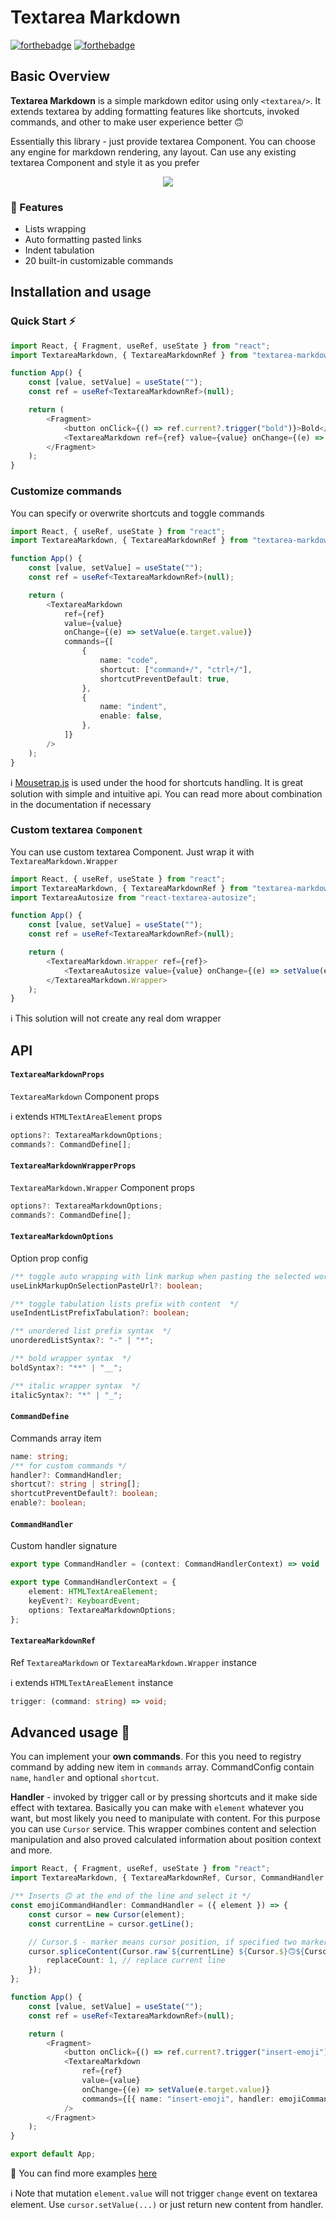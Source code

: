 # Textarea Markdown

[![forthebadge](http://forthebadge.com/images/badges/made-with-typescript.svg)](http://forthebadge.com)
[![forthebadge](http://forthebadge.com/images/badges/built-with-love.svg)](http://forthebadge.com)

## Basic Overview

**Textarea Markdown** is a simple markdown editor using only `<textarea/>`. It extends textarea by adding formatting features like shortcuts, invoked commands, and other to make user experience better 🙃

Essentially this library - just provide textarea Component. You can choose any engine for markdown rendering, any layout. Can use any existing textarea Component and style it as you prefer

<p align="center">
  <img src="https://raw.githubusercontent.com/Resetand/textarea-markdown-editor/master/img/overview.gif" />
</p>

### 🎯 Features

-   Lists wrapping
-   Auto formatting pasted links
-   Indent tabulation
-   20 built-in customizable commands

## Installation and usage

### Quick Start ⚡️

```typescript
import React, { Fragment, useRef, useState } from "react";
import TextareaMarkdown, { TextareaMarkdownRef } from "textarea-markdown-editor";

function App() {
    const [value, setValue] = useState("");
    const ref = useRef<TextareaMarkdownRef>(null);

    return (
        <Fragment>
            <button onClick={() => ref.current?.trigger("bold")}>Bold</button>
            <TextareaMarkdown ref={ref} value={value} onChange={(e) => setValue(e.target.value)} />
        </Fragment>
    );
}
```

### Customize commands

You can specify or overwrite shortcuts and toggle commands

```typescript
import React, { useRef, useState } from "react";
import TextareaMarkdown, { TextareaMarkdownRef } from "textarea-markdown-editor";

function App() {
    const [value, setValue] = useState("");
    const ref = useRef<TextareaMarkdownRef>(null);

    return (
        <TextareaMarkdown
            ref={ref}
            value={value}
            onChange={(e) => setValue(e.target.value)}
            commands={[
                {
                    name: "code",
                    shortcut: ["command+/", "ctrl+/"],
                    shortcutPreventDefault: true,
                },
                {
                    name: "indent",
                    enable: false,
                },
            ]}
        />
    );
}
```

ℹ️ [Mousetrap.js](https://craig.is/killing/mice) is used under the hood for shortcuts handling.
It is great solution with simple and intuitive api. You can read more about combination in the documentation if necessary

### Custom textarea `Component`

You can use custom textarea Component. Just wrap it with `TextareaMarkdown.Wrapper`

```typescript
import React, { useRef, useState } from "react";
import TextareaMarkdown, { TextareaMarkdownRef } from "textarea-markdown-editor";
import TextareaAutosize from "react-textarea-autosize";

function App() {
    const [value, setValue] = useState("");
    const ref = useRef<TextareaMarkdownRef>(null);

    return (
        <TextareaMarkdown.Wrapper ref={ref}>
            <TextareaAutosize value={value} onChange={(e) => setValue(e.target.value)} />
        </TextareaMarkdown.Wrapper>
    );
}
```

ℹ️ This solution will not create any real dom wrapper

## API

#### `TextareaMarkdownProps`

`TextareaMarkdown` Component props

ℹ️ extends `HTMLTextAreaElement` props

```typescript
options?: TextareaMarkdownOptions;
commands?: CommandDefine[];
```

#### `TextareaMarkdownWrapperProps`

`TextareaMarkdown.Wrapper` Component props

```typescript
options?: TextareaMarkdownOptions;
commands?: CommandDefine[];
```

#### `TextareaMarkdownOptions`

Option prop config

```typescript
/** toggle auto wrapping with link markup when pasting the selected word */
useLinkMarkupOnSelectionPasteUrl?: boolean;

/** toggle tabulation lists prefix with content  */
useIndentListPrefixTabulation?: boolean;

/** unordered list prefix syntax  */
unorderedListSyntax?: "-" | "*";

/** bold wrapper syntax  */
boldSyntax?: "**" | "__";

/** italic wrapper syntax  */
italicSyntax?: "*" | "_";
```

#### `CommandDefine`

Commands array item

```typescript
name: string;
/** for custom commands */
handler?: CommandHandler;
shortcut?: string | string[];
shortcutPreventDefault?: boolean;
enable?: boolean;
```

#### `CommandHandler`

Custom handler signature

```typescript
export type CommandHandler = (context: CommandHandlerContext) => void | Promise<void> | Promise<string> | string;

export type CommandHandlerContext = {
    element: HTMLTextAreaElement;
    keyEvent?: KeyboardEvent;
    options: TextareaMarkdownOptions;
};
```

#### `TextareaMarkdownRef`

Ref `TextareaMarkdown` or `TextareaMarkdown.Wrapper` instance

ℹ️ extends `HTMLTextAreaElement` instance

```typescript
trigger: (command: string) => void;
```

## Advanced usage 🧬

You can implement your **own commands**. For this you need to registry command by adding new item in `commands` array.
CommandConfig contain `name`, `handler` and optional `shortcut`.

**Handler** - invoked by trigger call or by pressing shortcuts and it make side effect with textarea.
Basically you can make with `element` whatever you want, but most likely you need to manipulate with content. For this
purpose you can use `Cursor` service. This wrapper combines content and selection manipulation and also proved calculated information
about position context and more.

```typescript
import React, { Fragment, useRef, useState } from "react";
import TextareaMarkdown, { TextareaMarkdownRef, Cursor, CommandHandler } from "textarea-markdown-editor";

/** Inserts 🙃 at the end of the line and select it */
const emojiCommandHandler: CommandHandler = ({ element }) => {
    const cursor = new Cursor(element);
    const currentLine = cursor.getLine();

    // Cursor.$ - marker means cursor position, if specified two markers indicate a selection range
    cursor.spliceContent(Cursor.raw`${currentLine} ${Cursor.$}🙃${Cursor.$}`, {
        replaceCount: 1, // replace current line
    });
};

function App() {
    const [value, setValue] = useState("");
    const ref = useRef<TextareaMarkdownRef>(null);

    return (
        <Fragment>
            <button onClick={() => ref.current?.trigger("insert-emoji")}>Insert 🙃</button>
            <TextareaMarkdown
                ref={ref}
                value={value}
                onChange={(e) => setValue(e.target.value)}
                commands={[{ name: "insert-emoji", handler: emojiCommandHandler }]}
            />
        </Fragment>
    );
}

export default App;
```

👀 You can find more examples [here](https://github.com/Resetand/textarea-markdown-editor/blob/master/src/lib/handlers.ts#L62)

ℹ️ Note that mutation `element.value` will not trigger `change` event on textarea element. Use `cursor.setValue(...)`
or just return new content from handler.

